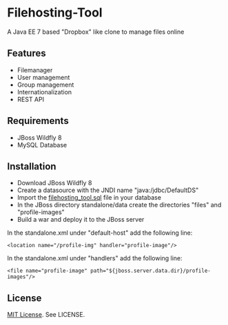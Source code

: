 # Filehosting-Tool

A Java EE 7 based "Dropbox" like clone to manage files online

## Features

 * Filemanager
 * User management
 * Group management
 * Internationalization
 * REST API

## Requirements
 
 * JBoss Wildfly 8
 * MySQL Database

## Installation

 * Download JBoss Wildfly 8
 * Create a datasource with the JNDI name "java:/jdbc/DefaultDS"
 * Import the [filehosting_tool.sql](https://github.com/danielkueffer/filehosting-tool/blob/master/sql/filehosting_tool.sql) file in your database
 * In the JBoss directory standalone/data create the directories "files" and "profile-images"
 * Build a war and deploy it to the JBoss server
 
In the standalone.xml under "default-host" add the following line:

	<location name="/profile-img" handler="profile-image"/>
	
In the standalone.xml under "handlers" add the following line:

	<file name="profile-image" path="${jboss.server.data.dir}/profile-images"/>

## License

[MIT License](http://www.opensource.org/licenses/mit-license.php). See LICENSE.
